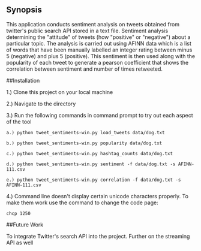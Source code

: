 ## Synopsis

This application conducts sentiment analysis on tweets obtained from twitter's public search API stored in a text file. Sentiment analysis determining the "attitude" of tweets (how "positive" or "negative") about a particular topic.
The analysis is carried out using AFINN data which is a list of words that have been manually labelled an integer rating between minus 5 (negative) and plus 5 (positive). This sentiment is then used along 
with the popularity of each tweet to generate a pearson coefficient that shows the correlation between sentiment and number of times retweeted.  

##Installation

1.) Clone this project on your local machine

2.) Navigate to the directory

3.) Run the following commands in command prompt to try out each aspect of the tool
	
	a.) python tweet_sentiments-win.py load_tweets data/dog.txt 
	
	b.) python tweet_sentiments-win.py popularity data/dog.txt
	
	c.) python tweet_sentiments-win.py hashtag_counts data/dog.txt

	d.) python tweet_sentiments-win.py sentiment -f data/dog.txt -s AFINN-111.csv
	
	e.) python tweet_sentiments-win.py correlation -f data/dog.txt -s AFINN-111.csv

4.) Command line doesn't display certain unicode characters properly. To make them work use the command to change the code page:
	
	chcp 1250
	
##Future Work

To integrate Twitter's search API into the project. Further on the streaming API as well